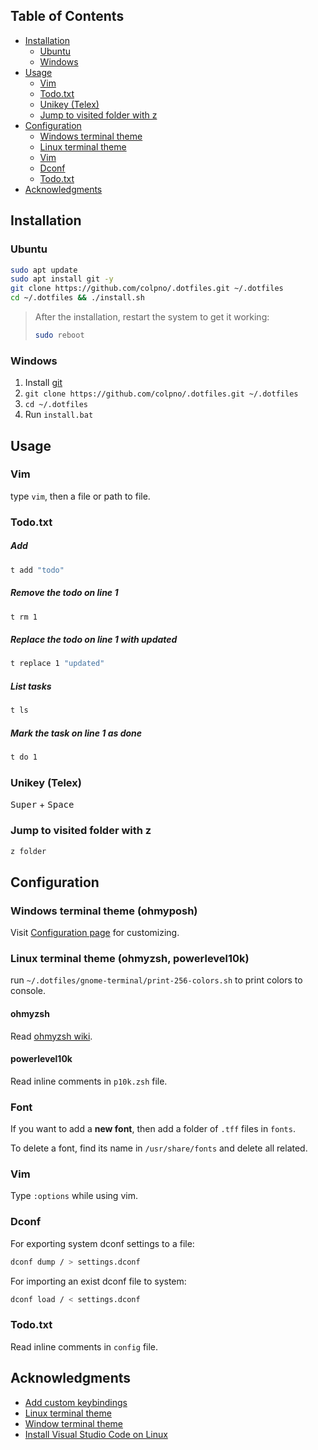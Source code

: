 ## Table of Contents

- [Installation](#installation)
	- [Ubuntu](#ubuntu)
	- [Windows](#windows)
- [Usage](#usage)
	- [Vim](#vim)
	- [Todo.txt](#todotxt)
	- [Unikey (Telex)](#unikey-telex)
	- [Jump to visited folder with z](#jump-to-visited-folder)
- [Configuration](#configuration)
	- [Windows terminal theme](#windows-terminal-theme-ohmyposh)
	- [Linux terminal theme](#linux-terminal-theme-ohmyzsh-powerlevel10k)
	- [Vim](#vim-1)
	- [Dconf](#dconf)
	- [Todo.txt](#todotxt-1)
- [Acknowledgments](#acknowledgments)



## Installation

### Ubuntu

```sh
sudo apt update
sudo apt install git -y
git clone https://github.com/colpno/.dotfiles.git ~/.dotfiles
cd ~/.dotfiles && ./install.sh
```

> After the installation, restart the system to get it working:
> ```sh
> sudo reboot
> ```

### Windows

1. Install [git](https://git-scm.com/download/win)
1. `git clone https://github.com/colpno/.dotfiles.git ~/.dotfiles`
1. `cd ~/.dotfiles`
1. Run `install.bat`



## Usage

### Vim

type `vim`, then a file or path to file.

### Todo.txt

##### Add

```sh
t add "todo"
```

##### Remove the todo on line 1

```sh
t rm 1
```

##### Replace the todo on line 1 with updated

```sh
t replace 1 "updated"
```

##### List tasks

```sh
t ls
```

##### Mark the task on line 1 as done

```sh
t do 1
```

### Unikey (Telex)

<kbd>Super</kbd> + <kbd>Space</kbd>

### Jump to visited folder with z

```sh
z folder
```



## Configuration

### Windows terminal theme (ohmyposh)

Visit [Configuration page](https://ohmyposh.dev/docs/configuration/general) for customizing.

### Linux terminal theme (ohmyzsh, powerlevel10k)

run `~/.dotfiles/gnome-terminal/print-256-colors.sh` to print colors to console.

#### ohmyzsh

Read [ohmyzsh wiki](https://github.com/ohmyzsh/ohmyzsh/wiki).

#### powerlevel10k

Read inline comments in `p10k.zsh` file.

### Font

If you want to add a **new font**, then add a folder of `.tff` files in `fonts`.  

To delete a font, find its name in `/usr/share/fonts` and delete all related.

### Vim

Type `:options` while using vim.

### Dconf

For exporting system dconf settings to a file:
```sh
dconf dump / > settings.dconf
```

For importing an exist dconf file to system:
```sh
dconf load / < settings.dconf
```

### Todo.txt

Read inline comments in `config` file.



## Acknowledgments

- [Add custom keybindings](https://techwiser.com/custom-keyboard-shortcuts-ubuntu/)
- [Linux terminal theme](https://github.com/ohmyzsh/ohmyzsh)
- [Window terminal theme](https://ohmyposh.dev/docs)
- [Install Visual Studio Code on Linux](https://code.visualstudio.com/docs/setup/linux#_installation)
